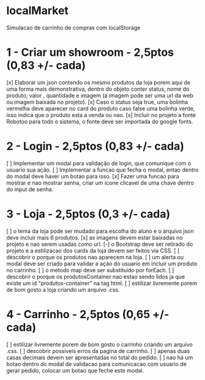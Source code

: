 # localMarket

Simulacao de carrinho de compras com localStorage

# 1 - Criar um showroom - 2,5ptos (0,83 +/- cada)

[x] Elaborar um json contendo os mesmo produtos da loja porem aqui de uma forma mais demonstrativa, dentro do objeto conter status, nome do produto, valor , quantidade e imagem (a imagem pode ser uma url da web ou imagem baixada no projeto).
[x] Caso o status seja true, uma bolinha vermelha deve aparecer no card do produto caso false uma bolinha verde, isso indica que o produto esta a venda ou nao.
[x] Incluir no projeto a fonte Robotoo para todo o sistema, o fonte deve ser importada do google fonts.

# 2 - Login - 2,5ptos (0,83 +/- cada)

[ ] Implementar um modal para validação de login, que comunique com o usuario sua ação.
[ ] Implementar a funcao que fecha o modal, entao dentro do modal deve haver um botao para isso.
[x] Fazer uma funcao para mostrar e nao mostrar senha, criar um icone clicavel de uma chave dentro do input de senha.

# 3 - Loja - 2,5ptos (0,3 +/- cada)

[ ] o tema da loja pode ser mudado para escolha do aluno e o arquivo json deve incluir mais 6 produtos.
[x] as imagens devem estar baixadas no projeto e nao serem usadas como url.
[-] o Bootstrap deve ser retirado do projeto e a estilizacao dos cards da loja devem ser feitos via CSS.
[ ] descobrir o porque os produtos nao aparecem na loja.
[ ] um alerta ou modal deve ser criado para validar a ação do usuario em incluir um produto no carrinho.
[ ] o metodo map deve ser substituido por forEach.
[ ] descobrir o porque os produtosContainer nao estao sendo lidos ja que existe um id "produtos-container" na tag html.
[ ] estilizar livremente porem de bom gosto a loja criando um arquivo .css.

# 4 - Carrinho - 2,5ptos (0,65 +/- cada)

[ ] estilizar livremente porem de bom gosto o carrinho criando um arquivo .css.
[ ] descobrir possiveis erros da pagina de carrinho.
[ ] apenas duas casas decimais devem ser apresentadas no total do pedido.
[ ] nao há um botao dentro do modal de validacao para comunicacao com usuario de gerar pedido, colocar um botao que feche este modal.
